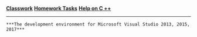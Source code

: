 [**Classwork**](https://github.com/SuvStreet/IT_Step_Cpp/tree/master/ClassWork)
[**Homework Tasks**](https://github.com/SuvStreet/IT_Step_Cpp/tree/master/Laboratory_work)
[**Help on C ++**](https://github.com/SuvStreet/IT_Step_Cpp/tree/master/Help) 
***
`***The development environment for Microsoft Visual Studio 2013, 2015, 2017***`
